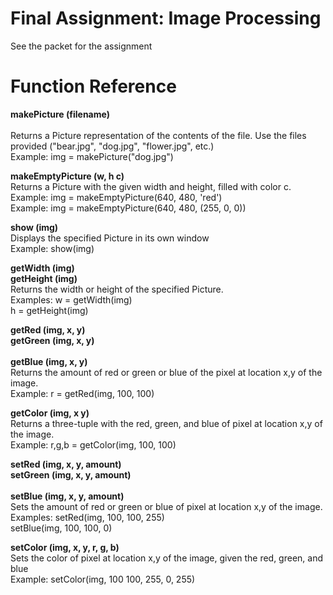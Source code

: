 # Final Assignment: Image Processing
See the packet for the assignment

# Function Reference

**makePicture (filename)**<br>			
Returns a Picture representation of the contents of the file. Use the files provided ("bear.jpg", "dog.jpg", "flower.jpg", etc.)<br>
Example:	img = makePicture("dog.jpg")<br>

**makeEmptyPicture (w, h c)**	<br>
Returns a Picture with the given width and height, filled with color c. <br>
Example:	img = makeEmptyPicture(640, 480, 'red')<br>
Example:	img = makeEmptyPicture(640, 480, (255, 0, 0))<br>

**show (img)**	<br>
Displays the specified Picture in its own window <br>
Example:	show(img)<br>

		
**getWidth (img)**	<br>
**getHeight (img)** 	<br>
Returns the width or height of the specified Picture. <br>
Examples:	w = getWidth(img)<br>
		      h = getHeight(img)<br>


**getRed (img, x, y)**	<br>
**getGreen (img, x, y)**<br>	
**getBlue (img, x, y)**<br>
Returns the amount of red or green or blue of the pixel at location x,y of the image.<br>
Example: 	r = getRed(img, 100, 100)<br>

**getColor (img, x y)**	<br>
Returns a three-tuple with the red, green, and blue of pixel at location x,y of the image.<br>
Example: 	r,g,b = getColor(img, 100, 100)<br>

**setRed (img, x, y, amount)**<br>
**setGreen (img, x, y, amount)**<br>	
**setBlue (img, x, y, amount)**	<br>
Sets the amount of red or green or blue of pixel at location x,y of the image.<br>
Examples: 	setRed(img, 100, 100, 255)<br>
            setBlue(img, 100, 100, 0)<br>

**setColor (img, x, y, r, g, b)**	<br>
Sets the color of pixel at location x,y of the image, given the red, green, and blue<br>
Example: 	setColor(img, 100 100, 255, 0, 255)<br>
